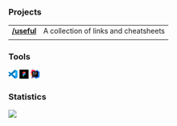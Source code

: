 ### Projects

|         |            | 
| -|:-:|
| [**/useful**](https://github.com/tbtuan/useful) | A collection of links and cheatsheets |
|         |            | 

### Tools

<code><img alt="Visual Studio Code" width="18px" src="https://raw.githubusercontent.com/github/explore/master/topics/visual-studio-code/visual-studio-code.png" /></code>
<code><img alt="Figma" width="18px" src="https://raw.githubusercontent.com/github/explore/master/topics/figma/figma.png" /></code>
<code><img alt="IntelliJ" width="18px" src="https://raw.githubusercontent.com/github/explore/master/topics/intellij-idea/intellij-idea.png" /></code>

### Statistics

![](https://github-readme-stats.vercel.app/api/top-langs/?username=tbtuan&layout=compact)
